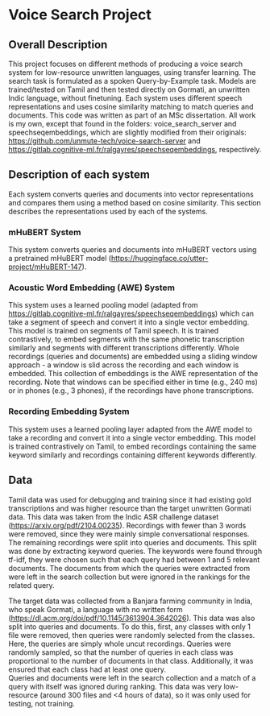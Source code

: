 # Voice Search Project

## Overall Description
This project focuses on different methods of producing a voice search system for low-resource unwritten languages, using transfer learning.
The search task is formulated as a spoken Query-by-Example task.
Models are trained/tested on Tamil and then tested directly on Gormati, an unwritten Indic language, without finetuning.
Each system uses different speech representations and uses cosine similarity matching to match queries and documents.
This code was written as part of an MSc dissertation.
All work is my own, except that found in the folders: voice_search_server and speechseqembeddings, which are slightly modified from their originals: https://github.com/unmute-tech/voice-search-server and https://gitlab.cognitive-ml.fr/ralgayres/speechseqembeddings, respectively.

## Description of each system
Each system converts queries and documents into vector representations and compares them using a method based on cosine similarity.
This section describes the representations used by each of the systems.
### mHuBERT System
This system converts queries and documents into mHuBERT vectors using a pretrained mHuBERT model (https://huggingface.co/utter-project/mHuBERT-147).

### Acoustic Word Embedding (AWE) System
This system uses a learned pooling model (adapted from https://gitlab.cognitive-ml.fr/ralgayres/speechseqembeddings) which can take a segment of speech and convert it into a single vector embedding.
This model is trained on segments of Tamil speech. It is trained contrastively, to embed segments with the same phonetic transcription similarly and segments with different transcriptions differently.
Whole recordings (queries and documents) are embedded using a sliding window approach - a window is slid across the recording and each window is embedded.
This collection of embeddings is the AWE representation of the recording.
Note that windows can be specified either in time (e.g., 240 ms) or in phones (e.g., 3 phones), if the recordings have phone transcriptions.

### Recording Embedding System
This system uses a learned pooling layer adapted from the AWE model to take a recording and convert it into a single vector embedding. 
This model is trained contrastively on Tamil, to embed recordings containing the same keyword similarly and recordings containing different keywords differently. 

## Data
Tamil data was used for debugging and training since it had existing gold transcriptions and was higher resource than the target unwritten Gormati data.
This data was taken from the Indic ASR challenge dataset (https://arxiv.org/pdf/2104.00235). 
Recordings with fewer than 3 words were removed, since they were mainly simple conversational responses. 
The remaining recordings were split into queries and documents.
This split was done by extracting keyword queries.
The keywords were found through tf-idf, they were chosen such that each query had between 1 and 5 relevant documents. 
The documents from which the queries were extracted from were left in the search collection but were ignored in the rankings for the related query.

The target data was collected from a Banjara farming community in India, who speak Gormati, a language with no written form (https://dl.acm.org/doi/pdf/10.1145/3613904.3642026). 
This data was also split into queries and documents.
To do this, first, any classes with only 1 file were removed, then queries were randomly selected from the classes.
Here, the queries are simply whole uncut recordings.
Queries were randomly sampled, so that the number of queries in each class was proportional to the number of documents in that class.
Additionally, it was ensured that each class had at least one query.   
Queries and documents were left in the search collection and a match of a query with itself was ignored during ranking.
This data was very low-resource (around 300 files and <4 hours of data), so it was only used for testing, not training.